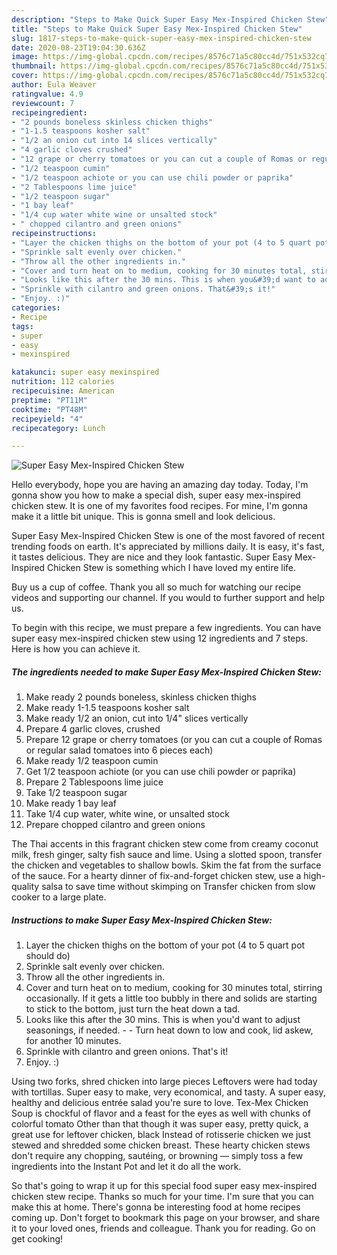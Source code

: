 ```yaml
---
description: "Steps to Make Quick Super Easy Mex-Inspired Chicken Stew"
title: "Steps to Make Quick Super Easy Mex-Inspired Chicken Stew"
slug: 1817-steps-to-make-quick-super-easy-mex-inspired-chicken-stew
date: 2020-08-23T19:04:30.636Z
image: https://img-global.cpcdn.com/recipes/8576c71a5c80cc4d/751x532cq70/super-easy-mex-inspired-chicken-stew-recipe-main-photo.jpg
thumbnail: https://img-global.cpcdn.com/recipes/8576c71a5c80cc4d/751x532cq70/super-easy-mex-inspired-chicken-stew-recipe-main-photo.jpg
cover: https://img-global.cpcdn.com/recipes/8576c71a5c80cc4d/751x532cq70/super-easy-mex-inspired-chicken-stew-recipe-main-photo.jpg
author: Eula Weaver
ratingvalue: 4.9
reviewcount: 7
recipeingredient:
- "2 pounds boneless skinless chicken thighs"
- "1-1.5 teaspoons kosher salt"
- "1/2 an onion cut into 14 slices vertically"
- "4 garlic cloves crushed"
- "12 grape or cherry tomatoes or you can cut a couple of Romas or regular salad tomatoes into 6 pieces each"
- "1/2 teaspoon cumin"
- "1/2 teaspoon achiote or you can use chili powder or paprika"
- "2 Tablespoons lime juice"
- "1/2 teaspoon sugar"
- "1 bay leaf"
- "1/4 cup water white wine or unsalted stock"
- " chopped cilantro and green onions"
recipeinstructions:
- "Layer the chicken thighs on the bottom of your pot (4 to 5 quart pot should do)"
- "Sprinkle salt evenly over chicken."
- "Throw all the other ingredients in."
- "Cover and turn heat on to medium, cooking for 30 minutes total, stirring occasionally. If it gets a little too bubbly in there and solids are starting to stick to the bottom, just turn the heat down a tad."
- "Looks like this after the 30 mins. This is when you&#39;d want to adjust seasonings, if needed.  Turn heat down to low and cook, lid askew, for another 10 minutes."
- "Sprinkle with cilantro and green onions. That&#39;s it!"
- "Enjoy. :)"
categories:
- Recipe
tags:
- super
- easy
- mexinspired

katakunci: super easy mexinspired 
nutrition: 112 calories
recipecuisine: American
preptime: "PT11M"
cooktime: "PT48M"
recipeyield: "4"
recipecategory: Lunch

---
```



![Super Easy Mex-Inspired Chicken Stew](https://img-global.cpcdn.com/recipes/8576c71a5c80cc4d/751x532cq70/super-easy-mex-inspired-chicken-stew-recipe-main-photo.jpg)

Hello everybody, hope you are having an amazing day today. Today, I'm gonna show you how to make a special dish, super easy mex-inspired chicken stew. It is one of my favorites food recipes. For mine, I'm gonna make it a little bit unique. This is gonna smell and look delicious.

Super Easy Mex-Inspired Chicken Stew is one of the most favored of recent trending foods on earth. It's appreciated by millions daily. It is easy, it's fast, it tastes delicious. They are nice and they look fantastic. Super Easy Mex-Inspired Chicken Stew is something which I have loved my entire life.

Buy us a cup of coffee. Thank you all so much for watching our recipe videos and supporting our channel. If you would to further support and help us.


To begin with this recipe, we must prepare a few ingredients. You can have super easy mex-inspired chicken stew using 12 ingredients and 7 steps. Here is how you can achieve it.

<!--inarticleads1-->

##### The ingredients needed to make Super Easy Mex-Inspired Chicken Stew:

1. Make ready 2 pounds boneless, skinless chicken thighs
1. Make ready 1-1.5 teaspoons kosher salt
1. Make ready 1/2 an onion, cut into 1/4&#34; slices vertically
1. Prepare 4 garlic cloves, crushed
1. Prepare 12 grape or cherry tomatoes (or you can cut a couple of Romas or regular salad tomatoes into 6 pieces each)
1. Make ready 1/2 teaspoon cumin
1. Get 1/2 teaspoon achiote (or you can use chili powder or paprika)
1. Prepare 2 Tablespoons lime juice
1. Take 1/2 teaspoon sugar
1. Make ready 1 bay leaf
1. Take 1/4 cup water, white wine, or unsalted stock
1. Prepare  chopped cilantro and green onions


The Thai accents in this fragrant chicken stew come from creamy coconut milk, fresh ginger, salty fish sauce and lime. Using a slotted spoon, transfer the chicken and vegetables to shallow bowls. Skim the fat from the surface of the sauce. For a hearty dinner of fix-and-forget chicken stew, use a high-quality salsa to save time without skimping on Transfer chicken from slow cooker to a large plate. 

<!--inarticleads2-->

##### Instructions to make Super Easy Mex-Inspired Chicken Stew:

1. Layer the chicken thighs on the bottom of your pot (4 to 5 quart pot should do)
1. Sprinkle salt evenly over chicken.
1. Throw all the other ingredients in.
1. Cover and turn heat on to medium, cooking for 30 minutes total, stirring occasionally. If it gets a little too bubbly in there and solids are starting to stick to the bottom, just turn the heat down a tad.
1. Looks like this after the 30 mins. This is when you&#39;d want to adjust seasonings, if needed. -  - Turn heat down to low and cook, lid askew, for another 10 minutes.
1. Sprinkle with cilantro and green onions. That&#39;s it!
1. Enjoy. :)


Using two forks, shred chicken into large pieces Leftovers were had today with tortillas. Super easy to make, very economical, and tasty. A super easy, healthy and delicious entrée salad you&#39;re sure to love. Tex-Mex Chicken Soup is chockful of flavor and a feast for the eyes as well with chunks of colorful tomato Other than that though it was super easy, pretty quick, a great use for leftover chicken, black Instead of rotisserie chicken we just stewed and shredded some chicken breast. These hearty chicken stews don&#39;t require any chopping, sautéing, or browning — simply toss a few ingredients into the Instant Pot and let it do all the work. 

So that's going to wrap it up for this special food super easy mex-inspired chicken stew recipe. Thanks so much for your time. I'm sure that you can make this at home. There's gonna be interesting food at home recipes coming up. Don't forget to bookmark this page on your browser, and share it to your loved ones, friends and colleague. Thank you for reading. Go on get cooking!
